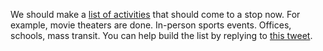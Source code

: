We should make a <a href="http://this.how/virus/whatShouldBeClosed.opml">list of activities</a> that should come to a stop now. For example, movie theaters are done. In-person sports events. Offices, schools, mass transit. You can help build the list by replying to <a href="https://twitter.com/davewiner/status/1237428971748417537">this tweet</a>.
